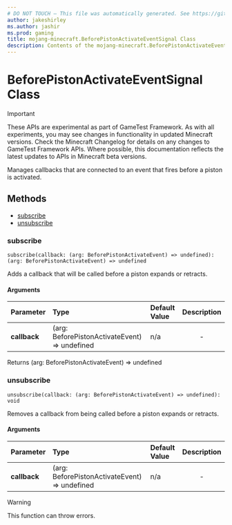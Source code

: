 ```yaml
---
# DO NOT TOUCH — This file was automatically generated. See https://github.com/Mojang/MinecraftScriptingApiDocsGenerator to modify descriptions, examples, etc.
author: jakeshirley
ms.author: jashir
ms.prod: gaming
title: mojang-minecraft.BeforePistonActivateEventSignal Class
description: Contents of the mojang-minecraft.BeforePistonActivateEventSignal class.
---
```

# BeforePistonActivateEventSignal Class
>[!IMPORTANT]
>These APIs are experimental as part of GameTest Framework. As with all experiments, you may see changes in functionality in updated Minecraft versions. Check the Minecraft Changelog for details on any changes to GameTest Framework APIs. Where possible, this documentation reflects the latest updates to APIs in Minecraft beta versions.


Manages callbacks that are connected to an event that fires before a piston is activated.


## Methods
- [subscribe](#subscribe)
- [unsubscribe](#unsubscribe)
  
### **subscribe**
`
subscribe(callback: (arg: BeforePistonActivateEvent) => undefined): (arg: BeforePistonActivateEvent) => undefined
`

Adds a callback that will be called before a piston expands or retracts.
#### Arguments
| Parameter | Type | Default Value | Description |
| :--- | :--- | :--- | :---: |
| **callback** | (arg: BeforePistonActivateEvent) => undefined | n/a | - |

Returns (arg: BeforePistonActivateEvent) => undefined


### **unsubscribe**
`
unsubscribe(callback: (arg: BeforePistonActivateEvent) => undefined): void
`

Removes a callback from being called before a piston expands or retracts.
#### Arguments
| Parameter | Type | Default Value | Description |
| :--- | :--- | :--- | :---: |
| **callback** | (arg: BeforePistonActivateEvent) => undefined | n/a | - |


> [!WARNING]
> This function can throw errors.


